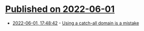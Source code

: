 # [Published on 2022-06-01](index.md)

* [2022-06-01, 17:48:42](https://news.ycombinator.com/item?id=31585463) - [Using a catch-all domain is a mistake](https://www.notcheckmark.com/2022/06/catch-all-domain/)
